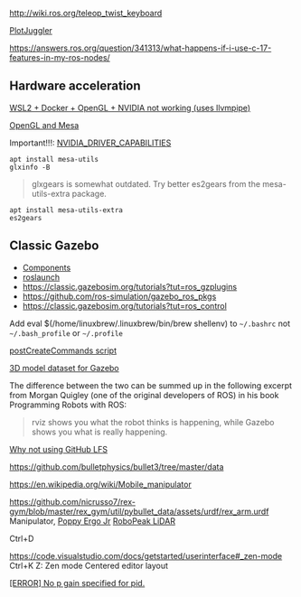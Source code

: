 


http://wiki.ros.org/teleop_twist_keyboard

[PlotJuggler](https://discourse.ros.org/t/rqt-in-ros2/6428/10)

https://answers.ros.org/question/341313/what-happens-if-i-use-c-17-features-in-my-ros-nodes/

## Hardware acceleration

[WSL2 + Docker + OpenGL + NVIDIA not working (uses llvmpipe)](https://github.com/NVIDIA/nvidia-docker/issues/1554)

[OpenGL and Mesa](https://wiki.archlinux.org/title/OpenGL)

Important!!!: [NVIDIA_DRIVER_CAPABILITIES](https://github.com/NVIDIA/nvidia-container-runtime#nvidia_driver_capabilities)

```shell
apt install mesa-utils
glxinfo -B
```

> glxgears is somewhat outdated. Try better es2gears from the mesa-utils-extra package.
```shell
apt install mesa-utils-extra
es2gears
```


## Classic Gazebo

- [Components](https://classic.gazebosim.org/tutorials?tut=components&cat=get_started)
- [roslaunch](https://classic.gazebosim.org/tutorials?tut=ros_roslaunch&cat=connect_ros)
- https://classic.gazebosim.org/tutorials?tut=ros_gzplugins
- https://github.com/ros-simulation/gazebo_ros_pkgs
- https://classic.gazebosim.org/tutorials?tut=ros_control

Add eval $(/home/linuxbrew/.linuxbrew/bin/brew shellenv) to `~/.bashrc` not `~/.bash_profile` or `~/.profile`
[](https://github.com/Homebrew/brew/issues/6033)

[postCreateCommands script](https://github.com/microsoft/vscode-remote-release/issues/3527#issuecomment-674739457)

[3D model dataset for Gazebo](https://data.nvision2.eecs.yorku.ca/3DGEMS/)

The difference between the two can be summed up in the following excerpt from Morgan Quigley (one of the original developers of ROS) in his book Programming Robots with ROS:
> rviz shows you what the robot thinks is happening, while Gazebo shows you what is really happening.

[Why not using GitHub LFS](https://news.ycombinator.com/item?id=27135548)

https://github.com/bulletphysics/bullet3/tree/master/data

https://en.wikipedia.org/wiki/Mobile_manipulator

https://github.com/nicrusso7/rex-gym/blob/master/rex_gym/util/pybullet_data/assets/urdf/rex_arm.urdf
Manipulator, [Poppy Ergo Jr](https://github.com/poppy-project/poppy_ergo_jr_description)
[RoboPeak LiDAR](http://www.robopeak.com/blog/?cat=5)

Ctrl+D

https://code.visualstudio.com/docs/getstarted/userinterface#_zen-mode
Ctrl+K Z: Zen mode
Centered editor layout

[[ERROR] No p gain specified for pid.](https://answers.ros.org/question/293830/what-is-the-fix-for-no-p-gain-specified-for-pid-namespace-gazebo_ros_controlpid_gainsback_right_wheel_joint-ros-melodic/?answer=317092#post-id-317092)